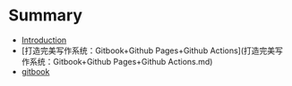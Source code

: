 # Summary

* [Introduction](README.md)
* [打造完美写作系统：Gitbook+Github Pages+Github Actions](打造完美写作系统：Gitbook+Github Pages+Github Actions.md)
* [gitbook](gitbook.md)

